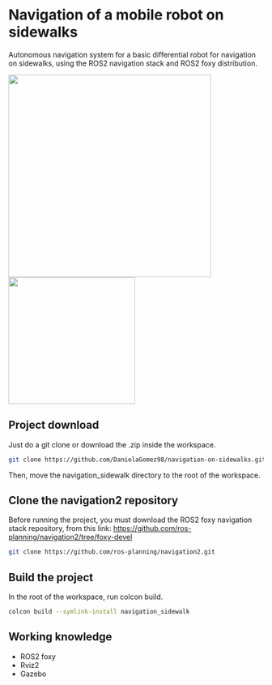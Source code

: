 # Navigation of a mobile robot on sidewalks
Autonomous navigation system for a basic differential robot for navigation on sidewalks, using the ROS2 navigation stack and ROS2 foxy distribution.

<img src="https://user-images.githubusercontent.com/91514084/182298717-b150532e-84f9-4b57-8411-2d589e3b5416.png" width="400"> <img src="https://user-images.githubusercontent.com/91514084/182294487-4ab4f765-b68b-4dd3-addb-983e6cc29e97.png" width="250"> 


## Project download
Just do a git clone or download the .zip inside the workspace.
```bash
git clone https://github.com/DanielaGomez98/navigation-on-sidewalks.git
```
Then, move the navigation_sidewalk directory to the root of the workspace.

## Clone the navigation2 repository
Before running the project, you must download the ROS2 foxy navigation stack repository, from this link: https://github.com/ros-planning/navigation2/tree/foxy-devel 
```bash
git clone https://github.com/ros-planning/navigation2.git
```

## Build the project
In the root of the workspace, run colcon build.
```bash
colcon build --symlink-install navigation_sidewalk
```
## Working knowledge

* ROS2 foxy
* Rviz2
* Gazebo
